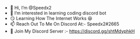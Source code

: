 - 👋 Hi, I’m @Speedx2
- 👀 I’m interested in learning coding discord bot
- 😏 Learning How The Internet Works 😆
- 📫 Reach Out To Me On Discord At:- Speedx2#2665
- 🔗 Join My Discord Server :- https://discord.gg/shtMdyphkH

<!---
Speedx2/Speedx2 is a ✨ special ✨ repository because its `README.md` (this file) appears on your GitHub profile.
You can click the Preview link to take a look at your changes.
--->
